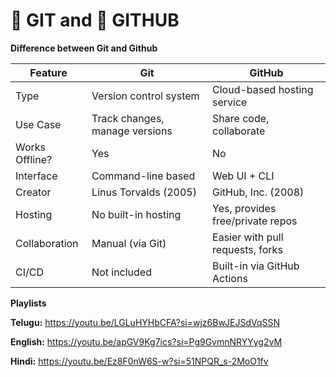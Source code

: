 # 🔧 GIT and 🧳 GITHUB

**Difference between Git and Github**

| Feature        | Git                            | GitHub                           |
| -------------- | ------------------------------ | -------------------------------- |
| Type           | Version control system         | Cloud-based hosting service      |
| Use Case       | Track changes, manage versions | Share code, collaborate          |
| Works Offline? | Yes                            | No                               |
| Interface      | Command-line based             | Web UI + CLI                     |
| Creator        | Linus Torvalds (2005)          | GitHub, Inc. (2008)              |
| Hosting        | No built-in hosting            | Yes, provides free/private repos |
| Collaboration  | Manual (via Git)               | Easier with pull requests, forks |
| CI/CD          | Not included                   | Built-in via GitHub Actions      |

**Playlists**

**Telugu:** https://youtu.be/LGLuHYHbCFA?si=wjz6BwJEJSdVqSSN

**English:** https://youtu.be/apGV9Kg7ics?si=Pg9GvmnNRYYyg2vM

**Hindi:** https://youtu.be/Ez8F0nW6S-w?si=51NPQR_s-2MoO1fv
